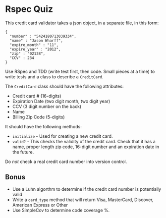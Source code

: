 # Rspec Quiz

This credit card validator takes a json object, in a separate file, in this form: 
<pre><code>{
  "number" : "5424180713039334",
  "name" : "Jason Wharff",
  "expire_month" : "11",
  "expire_year" : "2012",
  "zip" : "02138",
  "CCV" : 234
}</code></pre>

Use RSpec and TDD (write test first, then code. Small pieces at a time) to write tests and a class to describe a `CreditCard`. 

The `CreditCard` class should have the following attributes:

- Credit card # (16-digits)
- Expiration Date (two digit month, two digit year)
- CCV (3 digit number on the back)
- Name
- Billing Zip Code (5-digits)

It should have the following methods: 

- `initialize` - Used for creating a new credit card. 
- `valid?` - This checks the validity of the credit card. Check that it has a name, proper length zip code, 16-digit number and an expiration date in the future. 

Do *not* check a real credit card number into version control.

## Bonus

- Use a Luhn algorthm to determine if the credit card number is potentially valid
- Write a `card_type` method that will return Visa, MasterCard, Discover, American Express or Other
- Use SimpleCov to determine code coverage %.
